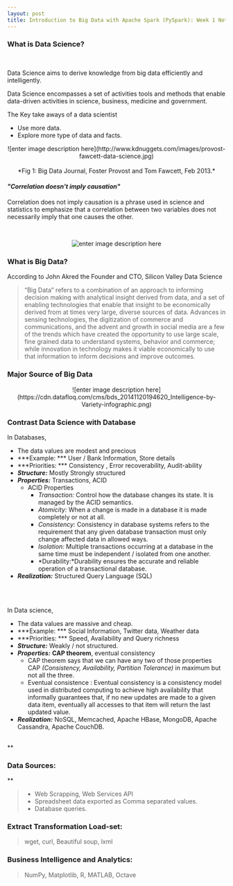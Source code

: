 ```yaml
---
layout: post
title: Introduction to Big Data with Apache Spark (PySpark): Week 1 Notes
---
```



**<h3>What is Data Science?</h3>**
<br/>
<p>Data Science aims to derive knowledge from big data efficiently and intelligently. </p>
<p>Data Science encompasses a set of activities tools and methods that enable data-driven activities in science, business, medicine and government. </p>

The Key take aways of a data scientist

 - Use more data.
 - Explore more type of data and facts.

<center>![enter image description here](http://www.kdnuggets.com/images/provost-fawcett-data-science.jpg)</center>
<br/><center>*Fig 1: Big Data Journal, Foster Provost and Tom Fawcett, Feb 2013.*
</center>

***<h4>"Correlation doesn't imply causation"</h4>***

Correlation does not imply causation is a phrase used in science and statistics to emphasize that a correlation between two variables does not necessarily imply that one causes the other.

<br/><center>
![enter image description here](http://upload.wikimedia.org/wikipedia/commons/thumb/d/de/PiratesVsTemp%28en%29.svg/500px-PiratesVsTemp%28en%29.svg.png)
</center>

**<h3>What is Big Data?</h3>**

According to John Akred the Founder and CTO, Silicon Valley Data Science 
><p>“Big Data” refers to a combination of an approach to informing decision making with analytical insight derived from data, and a set of enabling technologies that enable that insight to be economically derived from at times very large, diverse sources of data. Advances in sensing technologies, the digitization of commerce and communications, and the advent and growth in social media are a few of the trends which have created the opportunity to use large scale, fine grained data to understand systems, behavior and commerce; while innovation in technology makes it viable economically to use that information to inform decisions and improve outcomes. </p>

**<h3>Major Source of Big Data</h3>**
<center>
![enter image description here](https://cdn.datafloq.com/cms/bds_20141120194620_Intelligence-by-Variety-infographic.png)
</center>


**<h3>Contrast Data Science with Database</h3>**

In Databases,

 - The data values are modest and precious      
 - ***Example: *** User / Bank Information, Store details 	
 - ***Priorities: *** Consistency , Error recoverability, Audit-ability
 - ***Structure:*** Mostly Strongly structured
 - ***Properties:*** Transactions, ACID
	 - ACID Properties
		 - *Transaction:* Control how the database changes its state. It is managed by the ACID semantics.
		 - *Atomicity:* When a change is made in a database it is made completely or not at all.
		 - *Consistency:* Consistency in database systems refers to the requirement that any given database transaction must only change affected data in allowed ways. 
		 - *Isolation:* Multiple transactions occurring at a database in the same time must be independent / isolated from one another.
		 - *Durability:*Durability ensures the accurate and reliable operation of a transactional database.
 - ***Realization:*** Structured Query Language (SQL)
<br/>
<br/>

In Data science,

 - The data values are massive and cheap.
 - ***Example: ***  Social Information, Twitter data, Weather data
 - ***Priorities: *** Speed, Availability and Query richness
 - ***Structure:*** Weakly / not structured.
 - ***Properties:*** **CAP theorem**, eventual consistency
	 - CAP theorem says that we can have any two of those properties CAP *(Consistency, Availability, Partition Tolerance)* in maximum but not all the three.
	 - Eventual consistence : Eventual consistency is a consistency model used in distributed computing to achieve high availability that informally guarantees that, if no new updates are made to a given data item, eventually all accesses to that item will return the last updated value.
 - ***Realization:*** NoSQL, Memcached, Apache HBase, MongoDB, Apache Cassandra, Apache CouchDB.

<br/>
**<h3>Data Sources:</h3>**

> - Web Scrapping, Web Services API
> - Spreadsheet data exported as Comma separated values.
> - Database queries.

**<h3>Extract Transformation Load-set:</h3>**

> wget, curl, Beautiful soup, lxml

**<h3>Business Intelligence and Analytics:</h3>**

> NumPy, Matplotlib, R, MATLAB, Octave
